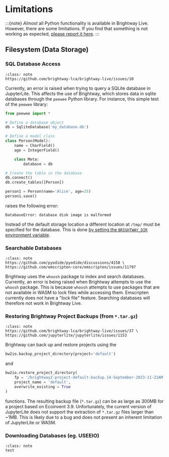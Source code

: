 # Limitations

:::{note}
_Almost_ all Python functionality is available in Brightway Live. However, there are some limitations. If you find that something is not working as expected, [please report it here](https://github.com/brightway-lca/brightway-live/discussions/new?category=report-limitation).
:::

## Filesystem (Data Storage)

### SQL Database Access

```{admonition} Related Issues
:class: note
https://github.com/brightway-lca/brightway-live/issues/10
```

Currently, an error is raised when trying to query a SQLite database in JupyterLite. This affects the use of Brightway, which stores data in sqlite databases through the `peewee` Python library. For instance, this simple test of the `peewee` library:

```python
from peewee import *

# Define a database object
db = SqliteDatabase('my_database.db')

# Define a model class
class Person(Model):
    name = CharField()
    age = IntegerField()

    class Meta:
        database = db

# Create the table in the database
db.connect()
db.create_tables([Person])

person1 = Person(name='Alice', age=25)
person1.save()
```

raises the following error:

```
DatabaseError: database disk image is malformed
```

Instead of the default storage location a different location at `/tmp/` must be specified for the database. This is done [by setting the `BRIGHTWAY_DIR` environment variable](https://docs.brightway.dev/en/latest/content/faq/data_management.html#how-do-i-change-my-data-directory).

### Searchable Databases

```{admonition} Related Issues
:class: note
https://github.com/pyodide/pyodide/discussions/4150 \
https://github.com/emscripten-core/emscripten/issues/11797
```

Brightway uses the `whoosh` package to index and search databases. Currently, an error is being raised when Brightway attempts to use the `whoosh` package. This is because `whoosh` attempts to use packages that are not available in WASM to lock files while accessing them. Emscripten currently does not have a "lock file" feature. Searching databases will therefore not work in Brightway Live.

### Restoring Brightway Project Backups (from `*.tar.gz`)

```{admonition} Related Issues
:class: note
https://github.com/brightway-lca/brightway-live/issues/37 \
https://github.com/jupyterlite/jupyterlite/issues/1153
```

Brightway can back up and restore projects using the 

```python
bw2io.backup_project_directory(project='default')
```

and

```python
bw2io.restore_project_directory(
    fp = '/brightway2-project-default-backup.14-September-2023-11-21AM.tar.gz',
    project_name = 'default',
    overwrite_existing = True
)
```

functions. The resulting backup file (`*.tar.gz`) can be as large as 300MB for a project based on Ecoinvent 3.9. Unfortunately, the current version of JupyterLite does not support the extraction of `*.tar.gz` files larger than ~1MB. This is likely due to a bug and does not present an inherent limitation of JupyterLite or WASM.

### Downloading Databases (eg. USEEIO)

```{admonition} Related Issues
:class: note
test
```